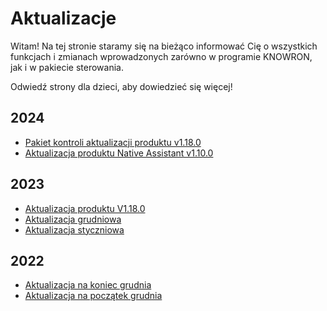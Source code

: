 # Aktualizacje

Witam! Na tej stronie staramy się na bieżąco informować Cię o wszystkich funkcjach i zmianach wprowadzonych zarówno w programie KNOWRON, jak i w pakiecie sterowania.

Odwiedź strony dla dzieci, aby dowiedzieć się więcej!

## 2024

- [Pakiet kontroli aktualizacji produktu v1.18.0](2024/product_update_control_suite_v1.19.0.en.md)
- [Aktualizacja produktu Native Assistant v1.10.0](2024/product_update_native_assistant_v1.10.0.en.md)

## 2023

- [Aktualizacja produktu V1.18.0](2023/v1.18.0.en.md)
- [Aktualizacja grudniowa](2023/december_update.pl.md)
- [Aktualizacja styczniowa](2023/late_jan_update.md)

## 2022

- [Aktualizacja na koniec grudnia](2022/2022-late-dec-update.md)
- [Aktualizacja na początek grudnia](2022/2022-early_dec_updated.md)



